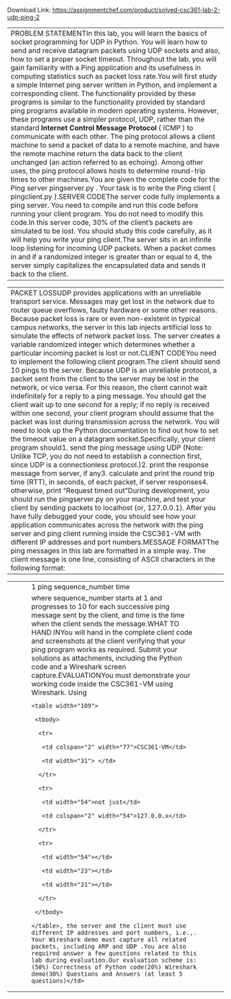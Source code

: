 Download Link: https://assignmentchef.com/product/solved-csc361-lab-2-udp-ping-2
<br>
<table width="789">

 <tbody>

  <tr>

   <td width="789"> PROBLEM STATEMENTIn this lab, you will learn the basics of socket programming for UDP in Python. You will learn how to send and receive datagram packets using UDP sockets and also, how to set a proper socket timeout. Throughout the lab, you will gain familiarity with a Ping application and its usefulness in computing statistics such as packet loss rate.You will first study a simple Internet ping server written in Python, and implement a corresponding client. The functionality provided by these programs is similar to the functionality provided by standard ping programs available in modern operating systems. However, these programs use a simpler protocol, UDP, rather than the standard <strong>Internet Control Message Protocol</strong> ( ICMP ) to communicate with each other. The ping protocol allows a client machine to send a packet of data to a remote machine, and have the remote machine return the data back to the client unchanged (an action referred to as echoing). Among other uses, the ping protocol allows hosts to determine round-trip times to other machines.You are given the complete code for the Ping server pingserver.py . Your task is to write the Ping client ( pingclient.py ).SERVER CODEThe server code fully implements a ping server. You need to compile and run this code before running your client program. You do not need to modify this code.In this server code, 30% of the client’s packets are simulated to be lost. You should study this code carefully, as it will help you write your ping client.The server sits in an infinite loop listening for incoming UDP packets. When a packet comes in and if a randomized integer is greater than or equal to 4, the server simply capitalizes the encapsulated data and sends it back to the client.</td>

  </tr>

 </tbody>

</table>




<table width="789">

 <tbody>

  <tr>

   <td width="789">                                                                                     PACKET LOSSUDP provides applications with an unreliable transport service. Messages may get lost in the network due to router queue overflows, faulty hardware or some other reasons. Because packet loss is rare or even non-existent in typical campus networks, the server in this lab injects artificial loss to simulate the effects of network packet loss. The server creates a variable randomized integer which determines whether a particular incoming packet is lost or not.CLIENT CODEYou need to implement the following client program.The client should send 10 pings to the server. Because UDP is an unreliable protocol, a packet sent from the client to the server may be lost in the network, or vice versa. For this reason, the client cannot wait indefinitely for a reply to a ping message. You should get the client wait up to one second for a reply; if no reply is received within one second, your client program should assume that the packet was lost during transmission across the network. You will need to look up the Python documentation to find out how to set the timeout value on a datagram socket.Specifically, your client program should1.     send the ping message using UDP (Note: Unlike TCP, you do not need to establish a connection first, since UDP is a connectionless protocol.)2.     print the response message from server, if any3.     calculate and print the round trip time (RTT), in seconds, of each packet, if server responses4.     otherwise, print “Request timed out”During development, you should run the pingserver.py on your machine, and test your client by sending packets to localhost (or, 127.0.0.1). After you have fully debugged your code, you should see how your application communicates across the network with the ping server and ping client running inside the CSC361-VM with different IP addresses and port numbers.MESSAGE FORMATThe ping messages in this lab are formatted in a simple way. The client message is one line, consisting of ASCII characters in the following format:</td>

  </tr>

 </tbody>

</table>




<table width="789">

 <tbody>

  <tr>

   <td rowspan="2" width="75"> </td>

   <td width="639">    1          ping sequence_number time</td>

   <td rowspan="2" width="75">  </td>

  </tr>

  <tr>

   <td width="639">where sequence_number starts at 1 and progresses to 10 for each successive ping message sent by the client, and time is the time when the client sends the message.WHAT TO HAND INYou will hand in the complete client code and screenshots at the client verifying that your ping program works as required. Submit your solutions as attachments, including the Python code and a Wireshark screen capture.EVALUATIONYou must demonstrate your working code inside the CSC361-VM using Wireshark. Using

    <table width="109">

     <tbody>

      <tr>

       <td colspan="2" width="77">CSC361-VM</td>

       <td width="31"> </td>

      </tr>

      <tr>

       <td width="54">not just</td>

       <td colspan="2" width="54">127.0.0.x</td>

      </tr>

      <tr>

       <td width="54"></td>

       <td width="23"></td>

       <td width="31"></td>

      </tr>

     </tbody>

    </table>, the server and the client must use different IP addresses and port numbers, i.e.,. Your Wireshark demo must capture all related packets, including ARP and UDP .You are also required answer a few questions related to this lab during evaluation.Our evaluation scheme is:(50%) Correctness of Python code(20%) Wireshark demo(30%) Questions and Answers (at least 5 questions)</td>

  </tr>

 </tbody>

</table>


